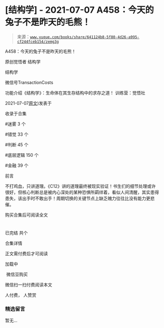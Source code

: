 # [结构学] - 2021-07-07 A458：今天的兔子不是昨天的毛熊！

> 来源：[`www.yuque.com/books/share/641124b8-5f80-4d26-a995-cf244fceb154/zemg3g`](https://www.yuque.com/books/share/641124b8-5f80-4d26-a995-cf244fceb154/zemg3g)



A458：今天的兔子不是昨天的毛熊！ 

原创觉悟者 结构学 

结构学 

微信号TransactionCosts 

功能介绍《结构学》：生命体在其生存结构中的求存之道！ 训练营：觉悟社 

2021-07-07[原文](https://mp.weixin.qq.com/s?__biz=MzIzMDYwOTM0Mg==&mid=2247485945&idx=1&sn=e575799e1d693147593aca2220da1ab8&chksm=e8b19128dfc6183eb8468a4f462cf4612c11b8770de4b4f21a3978873eafc06e5e1e789db5d4#rd))发表于 

收录于合集 

#迷雾 3 个 

#错觉 33 个 

#判断 45 个 

#底层逻辑 150 个 

#金融 39 个 

前言 

不打鸡血，只讲道理。《C12》讲的道理最终被现实验证！书生们的细节处理或许很好，但核心判断总是被内心深处的某种恐惧所羁绊着，看似人间清醒，其实患得患失，该出手时不敢出手！周期切换的关键节点上缺乏魄力往往比没有能力更悲催。 

购买合集后可阅读全文 

# 

已完结 共个 

合集详情 

正文需付费后才可阅读 

加载中 

 微信豆购买 

微信扫一扫付费阅读本文 

人付费， 人赞赏 

### 精选留言 

暂无...